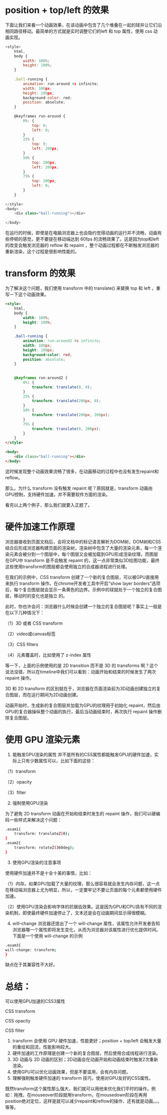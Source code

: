 # position + top/left 的效果

下⾯让我们来看⼀个动画效果，在该动画中包含了⼏个堆叠在⼀起的球并让它们沿相同路径移动。最简单的⽅式就是实时调整它们的left 和 top 属性，使⽤ css 动画实现。

```js
<style>
    html,
    body {
        width: 100%;
        height: 100%;
    }
    
    .ball-running {
        animation: run-around 4s infinite;
        width: 100px;
        height: 100px;
        background-color: red;
        position: absolute;
    }
    
    @keyframes run-around {
        0%: {
            top: 0;
            left: 0;
        }
        25% {
            top: 0;
            left: 200px;
        }
        50% {
            top: 200px;
            left: 200px;
        }
        75% {
            top: 200px;
            left: 0;
        }
    }
    
</style>
<body>
    <div class="ball-running"></div>
 
</body>
```

在运⾏的时候，即使是在电脑浏览器上也会隐约觉得动画的运⾏并不流畅，动画有些停顿的感觉，更不要提在移动端达到 60fps 的流畅效果了。这是因为top和left的改变会触发浏览器的 reflow 和 repaint ，整个动画过程都在不断触发浏览器的重新渲染，这个过程是很影响性能的。


# transform 的效果

为了解决这个问题，我们使⽤ transform 中的 translate() 来替换 top 和 left ，重写⼀下这个动画效果。

```html
<style>
    html,
    body {
        width: 100%;
        height: 100%;
    }
    
    .ball-running {
        animation: run-around2 4s infinite;
        width: 100px;
        height: 100px;
        background-color: red;
        position: absolute;
    }
    
 
    @keyframes run-around2 {
        0%: {
            transform: translate(0, 0);
        }
        25% {
            transform: translate(200px, 0);
        }
        50% {
            transform: translate(200px, 200px);
        }
        75% {
            transform: translate(0, 200px);
        }
    }
</style>
 
<body>
    <div class="ball-running"></div>
</body>
```

这时候发现整个动画效果流畅了很多，在动画移动的过程中也没有发⽣repaint和reflow。

那么，为什么 transform 没有触发 repaint 呢？原因就是，transform 动画由GPU控制，支持硬件加速。并不需要软件⽅⾯的渲染。

看完以上两个例子，那么我们就要入正题了。

# 硬件加速⼯作原理

浏览器接收到页⾯⽂档后，会将⽂档中的标记语⾔解析为DOM树，DOM树和CSS结合后形成浏览器构建页⾯的渲染树，渲染树中包含了⼤量的渲染元素，每⼀个渲染元素会被分到⼀个图层中，每个图层⼜会被加载到GPU形成渲染纹理，⽽图层在GPU中 transform 是不会触发 repaint 的，这⼀点⾮常类似3D绘图功能，最终这些使⽤transform的图层都会使⽤独⽴的合成器进程进⾏处理。

在我们的⽰例中，CSS transform 创建了⼀个新的复合图层，可以被GPU直接⽤来执⾏ transform 操作。在chrome开发者⼯具中开启“show layer borders”选项后，每个复合图层就会显⽰⼀条黄⾊的边界。⽰例中的球就处于⼀个独⽴的复合图层，移动时的变化也是独⽴
的。

此时，你也许会问：浏览器什么时候会创建⼀个独⽴的复合图层呢？事实上⼀般是在以下⼏种情况下：

（1）3D 或者 CSS transform

（2）video或canvas标签

（3）CSS filters

（4）元素覆盖时，⽐如使⽤了 z-index 属性

等⼀下，上⾯的⽰例使⽤的是 2D transition ⽽不是 3D 的 transforms 啊？这个说法没错，所以在timeline中我们可以看到：动画开始和结束的时候发⽣了两次 repaint 操作。

3D 和 2D transform 的区别就在于，浏览器在页⾯渲染前为3D动画创建独⽴的复合图层，⽽在运⾏期间为2D动画创建。

动画开始时，⽣成新的复合图层并加载为GPU的纹理⽤于初始化 repaint，然后由GPU的复合器操纵整个动画的执⾏，最后当动画结束时，再次执⾏ repaint 操作删除复合图层。

# 使⽤ GPU 渲染元素

1. 能触发GPU渲染的属性
并不是所有的CSS属性都能触发GPU的硬件加速，实际上只有少数属性可以，⽐如下⾯的这些：

（1）transform

（2）opacity

（3）filter

2. 强制使⽤GPU渲染

为了避免 2D transform 动画在开始和结束时发⽣的 repaint 操作，我们可以硬编码⼀些样式来解决这个问题：

```sh
.exam1{
    transform: translateZ(0);
}
.exam2{
    transform: rotateZ(360deg);
}
```

3. 使⽤GPU渲染的注意事项

使⽤硬件加速并不是⼗全⼗美的事情，⽐如：

（1）内存。如果GPU加载了⼤量的纹理，那么很容易就会发⽣内存问题，这⼀点在移动端浏览器上尤为明显，所以，⼀定要牢记不要让页⾯的每个元素都使⽤硬件加速。

（2）使⽤GPU渲染会影响字体的抗锯齿效果。这是因为GPU和CPU具有不同的渲染机制，即使最终硬件加速停⽌了，⽂本还是会在动画期间显⽰得很模糊。

4. will-change
浏览器还提出了⼀个 will-change 属性，该属性允许开发者告知浏览器哪⼀个属性即将发⽣变化，从⽽为浏览器对该属性进⾏优化提供时间。下⾯是⼀个使⽤ will-change 的⽰例
```sh
.exam3{
will-change: transform;
}
```
缺点在于其兼容性不⼤好。

# 总结：

可以使用GPU加速的CSS3属性

CSS transform

CSS opacity

CSS filter

1. transform 会使⽤ GPU 硬件加速，性能更好；position + top/left 会触发⼤量的重绘和回流，性能影响较⼤。
2. 硬件加速的⼯作原理是创建⼀个新的复合图层，然后使⽤合成线程进⾏渲染。
3. 3D 动画与 2D 动画的区别；2D动画会在动画开始和动画结束时触发2次重新渲染。
4. 使⽤GPU可以优化动画效果，但是不要滥⽤，会有内存问题。
5. 理解强制触发硬件加速的 transform 技巧，使⽤对GPU友好的CSS属性。

既然transform这个属性那么强大，我们就可以用他来优化我们平时的操作。例如：拖拽，在mouseover阶段就用transform，在mousedown阶段在再用position绝对定位，这样是就可以减少repaint和reflow的操作、还有就是动画。。。等等。